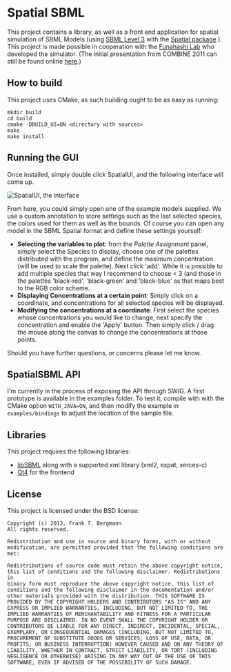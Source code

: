 # Spatial SBML
This project contains a library, as well as a front end application for spatial simulation of SBML Models (using [SBML Level 3](http://sbml.org/Documents/Specifications) with the [Spatial package](http://sbml.org/Community/Wiki/SBML_Level_3_Proposals/Spatial_Geometries_and_Spatial_Processes "Spatial package") ). This project is made possible in cooperation with the [Funahashi Lab](http://fun.bio.keio.ac.jp/) who developed the simulator. (The initial presentation from COMBINE 2011 can still be found online [here](http://co.mbine.org/events/COMBINE_2011/agenda?q=system/files/2011-09-04-combine-funahashi-spatial-simulator.pdf).) 

## How to build
This project uses CMake, as such building ought to be as easy as running:

```
mkdir build  
cd build  
cmake -DBUILD_UI=ON <directory with sources>  
make  
make install
```

## Running the GUI
Once installed, simply double click SpatialUI, and the following interface will come up.   

![SpatialUI, the interface](https://raw.github.com/fbergmann/spatial-sbml/master/screenshots/2012-06-12_fish300x300.png)

From here, you could simply open one of the example models supplied. We use a custom annotation to store settings such as the last selected species, the colors used for them as well as the bounds. Of course you can open any model in the SBML Spatial format and define these settings yourself: 

- **Selecting the variables to plot**: from the *Palette Assignment* panel, simply select the Species to display, choose one of the palettes distributed with the program, and define the maximum concentration (will be used to scale the palette). Next click 'add'. While it is possible to add multiple species that way I recommend to choose < 3 (and those in the palettes 'black-red', 'black-green' and 'black-blue' as that maps best to the RGB color scheme. 
- **Displaying Concentrations at a certain point**: Simply click on a coordinate, and concentrations for all selected species will be displayed. 
- **Modifying the concentrations at a coordinate**: First select the species whose concentrations you would like to change, next specify the concentration and enable the 'Apply' button. Then simply click / drag the mouse along the canvas to change the concentrations at those points. 

Should you have further questions, or concerns please let me know. 
## SpatialSBML API 
I'm currently in the process of exposing the API through SWIG. A first prototype is available in the examples folder. To test it, compile with with the CMake option `WITH_JAVA=ON`, and then modify the example in `examples/bindings` to adjust the location of the sample file.  

## Libraries
This project requires the following libraries: 

- [libSBML](http://sbml.org/Software/libSBML) along with a supported xml library (xml2, expat, xerces-c)
- [Qt4](http://qt-project.org/) for the frontend

## License
This project is licensed under the BSD license: 

```
Copyright (c) 2013, Frank T. Bergmann  
All rights reserved. 

Redistribution and use in source and binary forms, with or without 
modification, are permitted provided that the following conditions are 
met: 

Redistributions of source code must retain the above copyright notice, 
this list of conditions and the following disclaimer. Redistributions in 
binary form must reproduce the above copyright notice, this list of 
conditions and the following disclaimer in the documentation and/or 
other materials provided with the distribution. THIS SOFTWARE IS 
PROVIDED BY THE COPYRIGHT HOLDERS AND CONTRIBUTORS "AS IS" AND ANY 
EXPRESS OR IMPLIED WARRANTIES, INCLUDING, BUT NOT LIMITED TO, THE 
IMPLIED WARRANTIES OF MERCHANTABILITY AND FITNESS FOR A PARTICULAR 
PURPOSE ARE DISCLAIMED. IN NO EVENT SHALL THE COPYRIGHT HOLDER OR 
CONTRIBUTORS BE LIABLE FOR ANY DIRECT, INDIRECT, INCIDENTAL, SPECIAL, 
EXEMPLARY, OR CONSEQUENTIAL DAMAGES (INCLUDING, BUT NOT LIMITED TO, 
PROCUREMENT OF SUBSTITUTE GOODS OR SERVICES; LOSS OF USE, DATA, OR 
PROFITS; OR BUSINESS INTERRUPTION) HOWEVER CAUSED AND ON ANY THEORY OF 
LIABILITY, WHETHER IN CONTRACT, STRICT LIABILITY, OR TORT (INCLUDING 
NEGLIGENCE OR OTHERWISE) ARISING IN ANY WAY OUT OF THE USE OF THIS 
SOFTWARE, EVEN IF ADVISED OF THE POSSIBILITY OF SUCH DAMAGE. 

```
